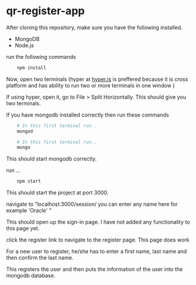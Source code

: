 # qr-register-app

After cloning this repository, make sure you have the following installed.

* MongoDB
* Node.js

run the following commands

``` bash
    npm install
```

Now, open two terminals (hyper at [hyper.is](https://hyper.is/) is preffered because it is cross platform and has ability to run two or more terminals in one window )

If using hyper, open it, go to File > Split Horizontally. This should give you two terminals.

If you have mongodb installed correctly then run these commands

```bash
    # In this first terminal run..
    mongod
```

```bash
    # In this first terminal run..
    mongo
```
This should start mongodb correctly.

run ...

```bash
    npm start
```

This should start the project at port 3000.

navigate to "localhost:3000/session/ you can enter any name here for example 'Oracle' "

This should open up the sign-in page. I have not added any functionality to this page yet.

click the register link to navigate to the register page. This page does work

For a new user to register, he/she has to enter a first name, last name and then confirm the last name.

This registers the user and then puts the information of the user into the mongodb database.